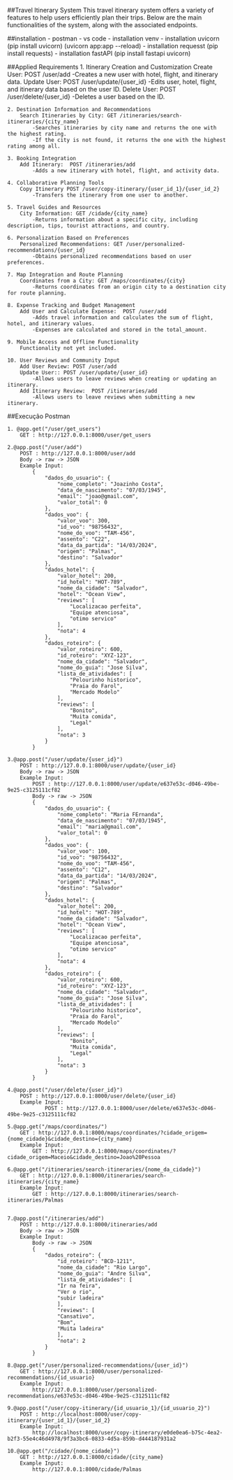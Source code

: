 ##Travel Itinerary System
This travel itinerary system offers a variety of features to help users efficiently plan their trips. Below are the main functionalities of the system, along with the associated endpoints.

##installation
    - postman
	- vs code
	- installation venv
	- installation uvicorn (pip install uvicorn) (uvicorn app:app --reload)
	- installation requesst (pip install requests)
	- installation fastAPI (pip install fastapi uvicorn)


##Applied Requirements
    1. Itinerary Creation and Customization
        Create User:  POST /user/add
            -Creates a new user with hotel, flight, and itinerary data.
        Update User: POST /user/update/{user_id}
            -Edits user, hotel, flight, and itinerary data based on the user ID.
        Delete User:  POST /user/delete/{user_id}
            -Deletes a user based on the ID.

    2. Destination Information and Recommendations
        Search Itineraries by City: GET /itineraries/search-itineraries/{city_name}
            -Searches itineraries by city name and returns the one with the highest rating.
            -If the city is not found, it returns the one with the highest rating among all.

    3. Booking Integration
        Add Itinerary:  POST /itineraries/add
            -Adds a new itinerary with hotel, flight, and activity data.

    4. Collaborative Planning Tools
        Copy Itinerary POST /user/copy-itinerary/{user_id_1}/{user_id_2}
            -Transfers the itinerary from one user to another.

    5. Travel Guides and Resources
        City Information: GET /cidade/{city_name}
            -Returns information about a specific city, including description, tips, tourist attractions, and country.

    6. Personalization Based on Preferences
        Personalized Recommendations: GET /user/personalized-recommendations/{user_id}
            -Obtains personalized recommendations based on user preferences.

    7. Map Integration and Route Planning
        Coordinates from a City: GET /maps/coordinates/{city}
            -Returns coordinates from an origin city to a destination city for route planning.

    8. Expense Tracking and Budget Management
        Add User and Calculate Expense:  POST /user/add
            -Adds travel information and calculates the sum of flight, hotel, and itinerary values.
            -Expenses are calculated and stored in the total_amount.

    9. Mobile Access and Offline Functionality
        Functionality not yet included.

    10. User Reviews and Community Input
        Add User Review: POST /user/add
        Update User:: POST /user/update/{user_id}
            -Allows users to leave reviews when creating or updating an itinerary.
        Add Itinerary Review:  POST /itineraries/add
            -Allows users to leave reviews when submitting a new itinerary.


##Execução Postman

    1. @app.get("/user/get_users")
        GET : http://127.0.0.1:8000/user/get_users

    2.@app.post("/user/add")
        POST : http://127.0.0.1:8000/user/add
        Body -> raw -> JSON
        Example Input:
            {
                "dados_do_usuario": {
                    "nome_completo": "Joazinho Costa",
                    "data_de_nascimento": "07/03/1945",
                    "email": "joao@gmail.com",
                    "valor_total": 0
                },
                "dados_voo": {
                    "valor_voo": 300,
                    "id_voo": "98756432",
                    "nome_do_voo": "TAM-456",
                    "assento": "C22",
                    "data_da_partida": "14/03/2024",
                    "origem": "Palmas",
                    "destino": "Salvador"
                },
                "dados_hotel": {
                    "valor_hotel": 200,
                    "id_hotel": "HOT-789",
                    "nome_da_cidade": "Salvador",
                    "hotel": "Ocean View",
                    "reviews": [
                        "Localizacao perfeita",
                        "Equipe atenciosa",
                        "otimo servico"
                    ],
                    "nota": 4
                },
                "dados_roteiro": {
                    "valor_roteiro": 600,
                    "id_roteiro": "XYZ-123",
                    "nome_da_cidade": "Salvador",
                    "nome_do_guia": "Jose Silva",
                    "lista_de_atividades": [
                        "Pelourinho historico",
                        "Praia do Farol",
                        "Mercado Modelo"
                    ],
                    "reviews": [
                        "Bonito",
                        "Muita comida",
                        "Legal"
                    ],
                    "nota": 3
                }
            }

    3.@app.post("/user/update/{user_id}")
        POST : http://127.0.0.1:8000/user/update/{user_id}
        Body -> raw -> JSON
        Example Input:
            POST : http://127.0.0.1:8000/user/update/e637e53c-d046-49be-9e25-c3125111cf82
            Body -> raw -> JSON
            {
                "dados_do_usuario": {
                    "nome_completo": "Maria FErnanda",
                    "data_de_nascimento": "07/03/1945",
                    "email": "maria@gmail.com",
                    "valor_total": 0
                },
                "dados_voo": {
                    "valor_voo": 100,
                    "id_voo": "98756432",
                    "nome_do_voo": "TAM-456",
                    "assento": "C12",
                    "data_da_partida": "14/03/2024",
                    "origem": "Palmas",
                    "destino": "Salvador"
                },
                "dados_hotel": {
                    "valor_hotel": 200,
                    "id_hotel": "HOT-789",
                    "nome_da_cidade": "Salvador",
                    "hotel": "Ocean View",
                    "reviews": [
                        "Localizacao perfeita",
                        "Equipe atenciosa",
                        "otimo servico"
                    ],
                    "nota": 4
                },
                "dados_roteiro": {
                    "valor_roteiro": 600,
                    "id_roteiro": "XYZ-123",
                    "nome_da_cidade": "Salvador",
                    "nome_do_guia": "Jose Silva",
                    "lista_de_atividades": [
                        "Pelourinho historico",
                        "Praia do Farol",
                        "Mercado Modelo"
                    ],
                    "reviews": [
                        "Bonito",
                        "Muita comida",
                        "Legal"
                    ],
                    "nota": 3
                }
            }

    4.@app.post("/user/delete/{user_id}")
        POST : http://127.0.0.1:8000/user/delete/{user_id}
        Example Input: 
                POST : http://127.0.0.1:8000/user/delete/e637e53c-d046-49be-9e25-c3125111cf82

    5.@app.get("/maps/coordinates/")
        GET : http://127.0.0.1:8000/maps/coordinates/?cidade_origem={nome_cidade}&cidade_destino={city_name}
        Example Input:
            GET : http://127.0.0.1:8000/maps/coordinates/?cidade_origem=Maceio&cidade_destino=Joao%20Pessoa

    6.@app.get("/itineraries/search-itineraries/{nome_da_cidade}")
        GET : http://127.0.0.1:8000/itineraries/search-itineraries/{city_name}
        Example Input:
            GET : http://127.0.0.1:8000/itineraries/search-itineraries/Palmas


    7.@app.post("/itineraries/add")
        POST : http://127.0.0.1:8000/itineraries/add
        Body -> raw -> JSON
        Example Input:
            Body -> raw -> JSON
            {
                "dados_roteiro": {
                    "id_roteiro": "BCD-1211",
                    "nome_da_cidade": "Rio Largo",
                    "nome_do_guia": "Andre Silva",
                    "lista_de_atividades": [
                    "Ir na feira",
                    "Ver o rio",
                    "subir ladeira"
                    ],
                    "reviews": [
                    "Cansativo",
                    "Bom",
                    "Muita ladeira"
                    ],
                    "nota": 2
                }
            }

    8.@app.get("/user/personalized-recommendations/{user_id}")
        GET : http://127.0.0.1:8000/user/personalized-recommendations/{id_usuario}
        Example Input:
            http://127.0.0.1:8000/user/personalized-recommendations/e637e53c-d046-49be-9e25-c3125111cf82

    9.@app.post("/user/copy-itinerary/{id_usuario_1}/{id_usuario_2}")
        POST : http://localhost:8000/user/copy-itinerary/{user_id_1}/{user_id_2}
        Example Input:
            http://localhost:8000/user/copy-itinerary/e0de0ea6-b75c-4ea2-b2f3-55e4c46d4978/9f3a3bc6-0833-4d5a-859b-d444187931a2

    10.@app.get("/cidade/{nome_cidade}")
        GET : http://127.0.0.1:8000/cidade/{city_name}
        Example Input:
            http://127.0.0.1:8000/cidade/Palmas
